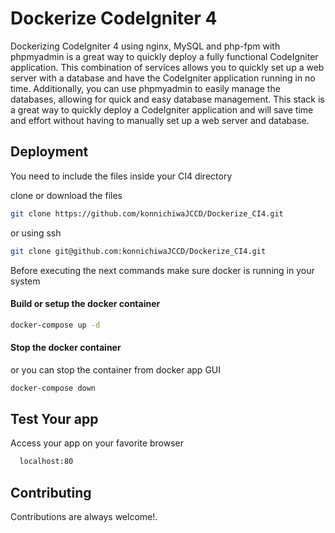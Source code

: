 
# Dockerize CodeIgniter 4

Dockerizing CodeIgniter 4 using nginx, MySQL and php-fpm with phpmyadmin is a great way to quickly deploy a fully functional CodeIgniter application. This combination of services allows you to quickly set up a web server with a database and have the CodeIgniter application running in no time. Additionally, you can use phpmyadmin to easily manage the databases, allowing for quick and easy database management. This stack is a great way to quickly deploy a CodeIgniter application and will save time and effort without having to manually set up a web server and database.




## Deployment

You need to include the files inside your CI4 directory

clone or download the files
```bash
git clone https://github.com/konnichiwaJCCD/Dockerize_CI4.git
```
or using ssh
```bash
git clone git@github.com:konnichiwaJCCD/Dockerize_CI4.git
```
Before executing the next commands make sure docker is running in your system

#### Build or setup the docker container
```bash
docker-compose up -d
```
#### Stop the docker container
or you can stop the container from docker app GUI
```bash
docker-compose down
```


## Test Your app

Access your app on your favorite browser

```bash
  localhost:80
```
    
## Contributing

Contributions are always welcome!.

